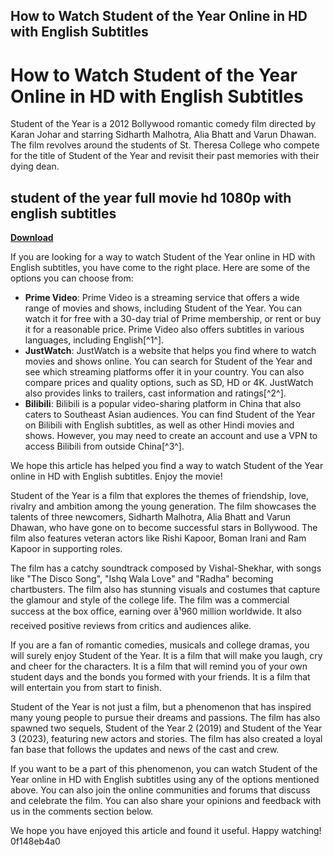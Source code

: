 ## How to Watch Student of the Year Online in HD with English Subtitles

  
# How to Watch Student of the Year Online in HD with English Subtitles
 
Student of the Year is a 2012 Bollywood romantic comedy film directed by Karan Johar and starring Sidharth Malhotra, Alia Bhatt and Varun Dhawan. The film revolves around the students of St. Theresa College who compete for the title of Student of the Year and revisit their past memories with their dying dean.
 
## student of the year full movie hd 1080p with english subtitles


[**Download**](https://soawresotni.blogspot.com/?d=2tKlbe)

 
If you are looking for a way to watch Student of the Year online in HD with English subtitles, you have come to the right place. Here are some of the options you can choose from:
 
- **Prime Video**: Prime Video is a streaming service that offers a wide range of movies and shows, including Student of the Year. You can watch it for free with a 30-day trial of Prime membership, or rent or buy it for a reasonable price. Prime Video also offers subtitles in various languages, including English[^1^].
- **JustWatch**: JustWatch is a website that helps you find where to watch movies and shows online. You can search for Student of the Year and see which streaming platforms offer it in your country. You can also compare prices and quality options, such as SD, HD or 4K. JustWatch also provides links to trailers, cast information and ratings[^2^].
- **Bilibili**: Bilibili is a popular video-sharing platform in China that also caters to Southeast Asian audiences. You can find Student of the Year on Bilibili with English subtitles, as well as other Hindi movies and shows. However, you may need to create an account and use a VPN to access Bilibili from outside China[^3^].

We hope this article has helped you find a way to watch Student of the Year online in HD with English subtitles. Enjoy the movie!
  
Student of the Year is a film that explores the themes of friendship, love, rivalry and ambition among the young generation. The film showcases the talents of three newcomers, Sidharth Malhotra, Alia Bhatt and Varun Dhawan, who have gone on to become successful stars in Bollywood. The film also features veteran actors like Rishi Kapoor, Boman Irani and Ram Kapoor in supporting roles.
 
The film has a catchy soundtrack composed by Vishal-Shekhar, with songs like "The Disco Song", "Ishq Wala Love" and "Radha" becoming chartbusters. The film also has stunning visuals and costumes that capture the glamour and style of the college life. The film was a commercial success at the box office, earning over â¹960 million worldwide. It also received positive reviews from critics and audiences alike.
 
If you are a fan of romantic comedies, musicals and college dramas, you will surely enjoy Student of the Year. It is a film that will make you laugh, cry and cheer for the characters. It is a film that will remind you of your own student days and the bonds you formed with your friends. It is a film that will entertain you from start to finish.
  
Student of the Year is not just a film, but a phenomenon that has inspired many young people to pursue their dreams and passions. The film has also spawned two sequels, Student of the Year 2 (2019) and Student of the Year 3 (2023), featuring new actors and stories. The film has also created a loyal fan base that follows the updates and news of the cast and crew.
 
If you want to be a part of this phenomenon, you can watch Student of the Year online in HD with English subtitles using any of the options mentioned above. You can also join the online communities and forums that discuss and celebrate the film. You can also share your opinions and feedback with us in the comments section below.
 
We hope you have enjoyed this article and found it useful. Happy watching!
 0f148eb4a0
